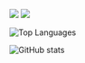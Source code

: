 [<img src="https://img.shields.io/badge/github-%2312100E.svg?&style=for-the-badge&logo=github&logoColor=white" />](https://github.com/rajatjacob) [<img src="https://img.shields.io/badge/linkedin-%230077B5.svg?&style=for-the-badge&logo=linkedin&logoColor=white" />](https://www.linkedin.com/in/rajat-jacob/)

![Top Languages](https://github-readme-stats.vercel.app/api/top-langs/?username=rajatjacob&layout=compact&line_height=20&width=1000&theme=transparent&show_icons=true)

![GitHub stats](https://github-readme-stats.vercel.app/api?username=rajatjacob&count_private=true&theme=transparent&show_icons=true)

